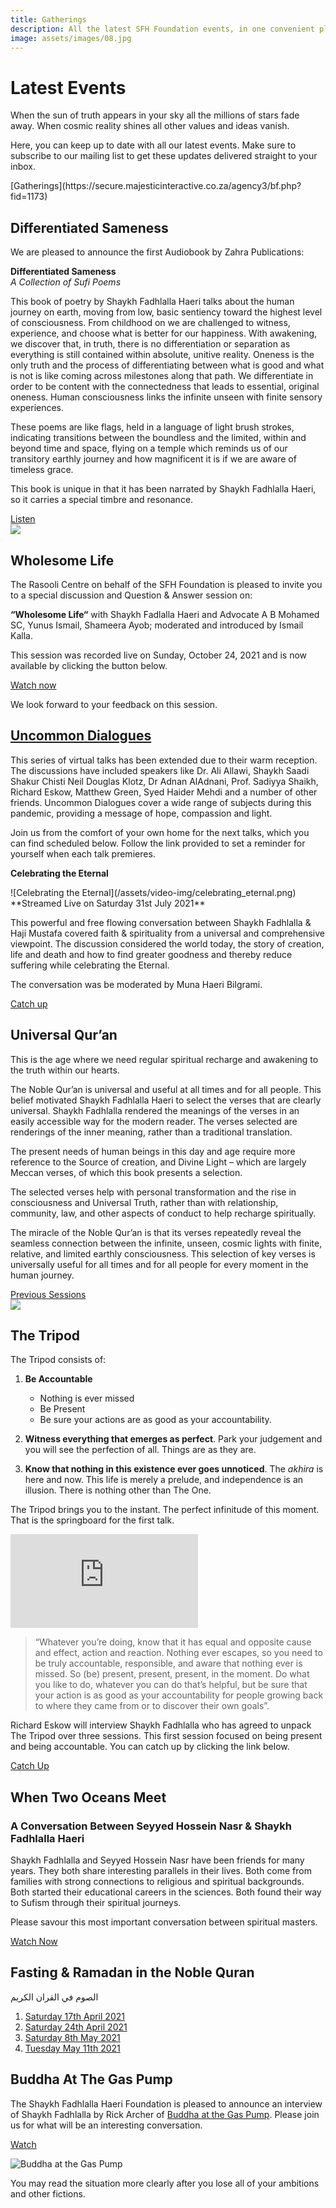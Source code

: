 ```yaml
---
title: Gatherings
description: All the latest SFH Foundation events, in one convenient place
image: assets/images/08.jpg
---
```


# Latest Events

<div class="callout">
When the sun of truth appears in your sky all the millions of stars fade away. When cosmic reality shines all other values and ideas vanish.
</div>

Here, you can keep up to date with all our latest events. Make sure to subscribe to our mailing list to get these updates delivered straight to your inbox.

<div markdown="3" class="purchase-link">
[Gatherings](https://secure.majesticinteractive.co.za/agency3/bf.php?fid=1173)
</div>

## Differentiated Sameness

We are pleased to announce the first Audiobook by Zahra Publications:

<div class="audio-img">
<strong>Differentiated Sameness</strong><br/> 
<em>A Collection of Sufi Poems</em>  
</div>

This book of poetry by Shaykh Fadhlalla Haeri talks about the human journey on earth, moving from low, basic sentiency toward the highest level of consciousness. From childhood on we are challenged to witness, experience, and choose what is better for our happiness. With awakening, we discover that, in truth, there is no differentiation or separation as everything is still contained within absolute, unitive reality. Oneness is the only truth and the process of differentiating between what is good and what is not is like coming across milestones along that path. We differentiate in order to be content with the connectedness that leads to essential, original oneness. Human consciousness links the infinite unseen with finite sensory experiences.

These poems are like flags, held in a language of light brush strokes, indicating transitions between the boundless and the limited, within and beyond time and space, flying on a temple which reminds us of our transitory earthly journey and how magnificent it is if we are aware of timeless grace.  

This book is unique in that it has been narrated by Shaykh Fadhlalla Haeri, so it carries a special timbre and resonance. 

<div markdown="3" class="article-link">
<a href="https://www.audible.com/pd/Differentiated-Sameness-Audiobook/B09CVBS11W?qid=1632770297&sr=1-1&ref=a_search_c3_lProduct_1_1&pf_rd_p=83218cca-c308-412f-bfcf-90198b687a2f&pf_rd_r=7N23H13V3PJGAVWPYNJ7" target="_blank" rel="noopener noreferrer">Listen</a>
</div>

<a href="https://www.audible.com/pd/Differentiated-Sameness-Audiobook/B09CVBS11W?qid=1632770297&sr=1-1&ref=a_search_c3_lProduct_1_1&pf_rd_p=83218cca-c308-412f-bfcf-90198b687a2f&pf_rd_r=7N23H13V3PJGAVWPYNJ7" target="_blank" rel="noopener noreferrer">
    <img src="/assets/images/diff_same.jpg" class="uq-img" />
</a>

## Wholesome Life

The Rasooli Centre on behalf of the SFH Foundation is pleased to invite you to a special discussion and Question & Answer session on:

**“Wholesome Life“** with Shaykh Fadlalla Haeri and Advocate A B Mohamed SC, Yunus Ismail, Shameera Ayob; moderated and introduced by Ismail Kalla.

This session was recorded live on Sunday, October 24, 2021 and is now available by clicking the button below.

<div markdown="3" class="article-link">
<a href="https://youtu.be/eJjdTflyKgI" target="_blank" rel="noopener noreferrer">Watch now</a>
</div>

We look forward to your feedback on this session.


## [Uncommon Dialogues](../videos/uncommon-dialogues)

This series of virtual talks has been extended due to their warm reception. The discussions have included speakers like Dr. Ali Allawi, Shaykh Saadi Shakur Chisti Neil Douglas Klotz, Dr Adnan AlAdnani, Prof. Sadiyya Shaikh, Richard Eskow, Matthew Green, Syed Haider Mehdi and a number of other friends. Uncommon Dialogues cover a wide range of subjects during this pandemic, providing a message of hope, compassion and light.

Join us from the comfort of your own home for the next talks, which you can find scheduled below. Follow the link provided to set a reminder for yourself when each talk premieres. 

<div markdown="1" class="card article sidebar center">

**Celebrating the Eternal**

<div markdown="2" class="article-image">
![Celebrating the Eternal](/assets/video-img/celebrating_eternal.png)
</div>

<div markdown="3" class="article-para">
**Streamed Live on Saturday 31st July 2021**<br/>

This powerful and free flowing conversation between Shaykh Fadhlalla & Haji Mustafa covered faith & spirituality from a universal and comprehensive viewpoint. The discussion considered the world today, the story of creation, life and death and how to find greater goodness and thereby reduce suffering while celebrating the Eternal. 

The conversation was be moderated by Muna Haeri Bilgrami.

</div>

<div markdown="3" class="article-link">
<a href="https://youtu.be/yALNAy3FmjA" target="_blank" rel="noopener noreferrer">Catch up</a>
</div>

</div>

## Universal Qur’an

This is the age where we need regular spiritual recharge and awakening to the truth within our hearts.

The Noble Qur’an is universal and useful at all times and for all people. This belief motivated Shaykh Fadhlalla Haeri to select the verses that are clearly universal. Shaykh Fadhlalla rendered the meanings of the verses in an easily accessible way for the modern reader. The verses selected are renderings of the inner meaning, rather than a traditional translation.

The present needs of human beings in this day and age require more reference to the Source of creation, and Divine Light – which are largely Meccan verses, of which this book presents a selection.

The selected verses help with personal transformation and the rise in consciousness and Universal Truth, rather than with relationship, community, law, and other aspects of conduct to help recharge spiritually.

The miracle of the Noble Qur’an is that its verses repeatedly reveal the seamless connection between the infinite, unseen, cosmic lights with finite, relative, and limited earthly consciousness. This selection of key verses is universally useful for all times and for all people for every moment in the human journey.

<div markdown="3" class="article-link">
<a href="./past/2021/universal-quran">Previous Sessions</a>
</div>

<a href="https://zahrapublications.pub/book-UniversalQuran.php#bookTitle" target="_blank" rel="noopener noreferrer">
    <img src="/assets/images/uq.png" class="uq-img" />
</a>

## The Tripod

The Tripod consists of:

1. **Be Accountable** 
    - Nothing is ever missed
    - Be Present
    - Be sure your actions are as good as your accountability.

2. **Witness everything that emerges as perfect**. Park your judgement and you will see the perfection of all. Things are as they are.

3. **Know that nothing in this existence ever goes unnoticed**. The _akhira_ is here and now. This life is merely a prelude, and independence is an illusion. There is nothing other than The One.

The Tripod brings you to the instant. The perfect infinitude of this moment. That is the springboard for the first talk.

<iframe class="video-frame" src="https://www.youtube.com/embed/n26ZnSTwvgk" title="YouTube video player" frameborder="0" allow="accelerometer; autoplay; clipboard-write; encrypted-media; gyroscope; picture-in-picture" allowfullscreen></iframe>

> “Whatever you’re doing, know that it has equal and opposite cause and effect, action and reaction. Nothing ever escapes, so you need to be truly accountable, responsible, and aware that nothing ever is missed. So (be) present, present, present, in the moment. Do what you like to do, whatever you can do that’s helpful, but be sure that your action is as good as your accountability for people growing back to where they came from or to discover their own goals”.

Richard Eskow will interview Shaykh Fadhlalla who has agreed to unpack The Tripod over three sessions. This first session focused on being present and being accountable. You can catch up by clicking the link below.

<div markdown="3" class="article-link">
<a href="https://youtu.be/JHV5_Wh-TlQ" target="_blank">Catch Up</a>
</div>

## When Two Oceans Meet

### A Conversation Between Seyyed Hossein Nasr & Shaykh Fadhlalla Haeri

Shaykh Fadhlalla and Seyyed Hossein Nasr have been friends for many years. They both share interesting parallels in their lives. Both come from families with strong connections to religious and spiritual backgrounds. Both started their educational careers in the sciences. Both found their way to Sufism through their spiritual journeys.

Please savour this most important conversation between spiritual masters.

<div markdown="3" class="article-link">
<a href="./past/2021/two-oceans-meet">Watch Now</a>
</div>

## Fasting & Ramadan in the Noble Quran 

<div class="center-text">
الصوم في القران الكريم
</div>

1. [Saturday 17th April 2021](./past/2021/fasting-1)
2. [Saturday 24th April 2021](./past/2021/fasting-2)
3. [Saturday 8th May 2021](./past/2021/fasting-3)
4. [Tuesday May 11th 2021](./past/2021/fasting-4)

## Buddha At The Gas Pump

The Shaykh Fadhlalla Haeri Foundation is pleased to announce an interview of Shaykh Fadhlalla by Rick Archer of <a href="https://batgap.com/future-interviews/upcoming-interviews/" target="_blank">Buddha at the Gas Pump</a>. Please join us for what will be an interesting conversation. 

<div markdown="3" class="article-link">
<a href="https://www.youtube.com/watch?v=7DqJ1g2qp_M" target="_blank" rel="noopener noreferrer">Watch</a>
</div>

![Buddha at the Gas Pump](/assets/video-img/batgap.png)

<div class="callout">
You may read the situation more clearly after you lose all of your ambitions and other fictions.
</div>
